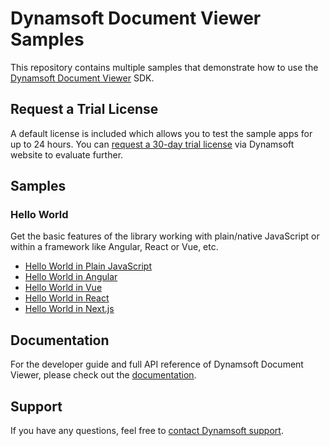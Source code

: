 # Dynamsoft Document Viewer Samples

This repository contains multiple samples that demonstrate how to use the [Dynamsoft Document Viewer](https://www.dynamsoft.com/document-viewer/docs/introduction/index.html?utm_source=sampleReadme) SDK.

## Request a Trial License

A default license is included which allows you to test the sample apps for up to 24 hours. You can [request a 30-day trial license](https://www.dynamsoft.com/customer/license/trialLicense?product=ddv&utm_source=sampleReadme) via Dynamsoft website to evaluate further.

## Samples

### Hello World

Get the basic features of the library working with plain/native JavaScript or within a framework like Angular, React or Vue, etc.

* [Hello World in Plain JavaScript](/hello-world/hello-world.html)
* [Hello World in Angular](/hello-world/vue/)
* [Hello World in Vue](/hello-world/vue/)
* [Hello World in React](/hello-world/react-vite/)
* [Hello World in Next.js](/hello-world/vue/)

## Documentation

For the developer guide and full API reference of Dynamsoft Document Viewer, please check out the [documentation](https://www.dynamsoft.com/document-viewer/docs/introduction/index.html?utm_source=sampleReadme).

## Support

If you have any questions, feel free to [contact Dynamsoft support](https://www.dynamsoft.com/company/contact?utm_source=sampleReadme).


